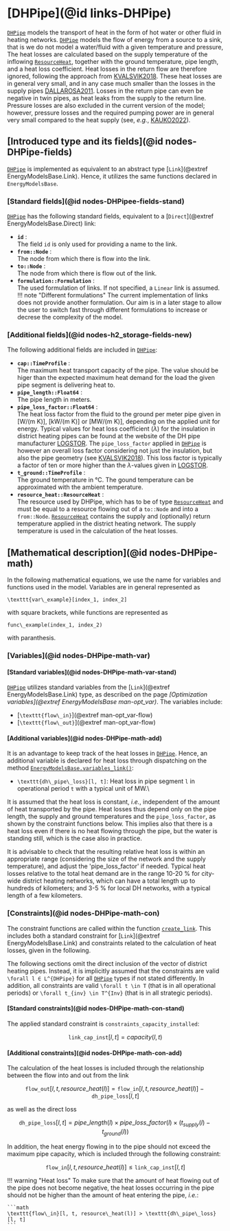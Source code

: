 # [DHPipe](@id links-DHPipe)

[`DHPipe`](@ref) models the transport of heat in the form of hot water or other fluid in heating networks.
[`DHPipe`](@ref) models the flow of energy from a source to a sink, that is we do not model a water/fluid with a given temperature and pressure,
The heat losses are calculated based on the supply temperature of the inflowing [`ResourceHeat`](@ref), together with the ground temperature, pipe length, and a heat loss coefficient.
Heat losses in the return flow are therefore ignored, following the approach from [KVALSVIK2018](@cite).
These heat losses are in general very small, and in any case much smaller than the losses in the supply pipes [DALLAROSA2011](@cite).
Losses in the return pipe can even be negative in twin pipes, as heat leaks from the supply to the return line.
Pressure losses are also excluded in the current version of the model; however, pressure losses and the required pumping power are in general very small compared to the heat supply (see, *e.g.*, [KAUKO2022](@cite)).

## [Introduced type and its fields](@id nodes-DHPipe-fields)

[`DHPipe`](@ref) is implemented as equivalent to an abstract type [`Link`](@extref EnergyModelsBase.Link).
Hence, it utilizes the same functions declared in `EnergyModelsBase`.

### [Standard fields](@id nodes-DHPipee-fields-stand)

[`DHPipe`](@ref) has the following standard fields, equivalent to a [`Direct`](@extref EnergyModelsBase.Direct) link:

- **`id`** :\
     The field `id` is only used for providing a name to the link.
- **`from::Node`** :\
     The node from which there is flow into the link.
- **`to::Node`** :\
     The node from which there is flow out of the link.
- **`formulation::Formulation`** :\
    The used formulation of links. If not specified, a `Linear` link is assumed.
    !!! note "Different formulations"
        The current implementation of links does not provide another formulation.
        Our aim is in a later stage to allow the user to switch fast through different formulations to increase or decrese the complexity of the model.

### [Additional fields](@id nodes-h2_storage-fields-new)

The following additional fields are included in [`DHPipe`](@ref):

- **`cap::TimeProfile`** :\
    The maximum heat transport capacity of the pipe.
    The value should be higer than the expected maximum heat demand for the load the given pipe segment is delivering heat to.
- **`pipe_length::Float64`** :\
    The pipe length in meters.
- **`pipe_loss_factor::Float64`** :\
    The heat loss factor from the fluid to the ground per meter pipe given in [W/(m K)], [kW/(m K)] or [MW/(m K)], depending on the applied unit for energy.
    Typical values for heat loss coefficient ($\lambda$) for the insulation in district heating pipes can be found at the website of the DH pipe manufacturer [LOGSTOR](https://www.logstor.com/district-heating/logstor-lab/lambda-values).
    The `pipe_loss_factor` applied in [`DHPipe`](@ref) is however an overall loss factor considering not just the insulation, but also the pipe geometry (see [KVALSVIK2018](@cite)).
    This loss factor is typically a factor of ten or more higher than the $\lambda$-values given in [LOGSTOR](https://www.logstor.com/district-heating/logstor-lab/lambda-values).
- **`t_ground::TimeProfile`** :\
    The ground temperature in °C.
    The gound temperature can be approximated with the ambient temperature.
- **`resource_heat::ResourceHeat`** :\
    The resource used by DHPipe, which has to be of type [`ResourceHeat`](@ref) and must be equal to a resource flowing out of a `to::Node` and into a `from::Node`.
    [`ResourceHeat`](@ref) contains the supply and (optionally) return temperature applied in the district heating network.
    The supply temperature is used in the calculation of the heat losses.

## [Mathematical description](@id nodes-DHPipe-math)

In the following mathematical equations, we use the name for variables and functions used in the model.
Variables are in general represented as

``\texttt{var\_example}[index_1, index_2]``

with square brackets, while functions are represented as

``func\_example(index_1, index_2)``

with paranthesis.


### [Variables](@id nodes-DHPipe-math-var)

#### [Standard variables](@id nodes-DHPipe-math-var-stand)

[`DHPipe`](@ref) utilizes standard variables from the [`Link`](@extref EnergyModelsBase.Link) type, as described on the page *[Optimization variables](@extref EnergyModelsBase man-opt_var)*. The variables include:

- [``\texttt{flow\_in}``](@extref man-opt_var-flow)
- [``\texttt{flow\_out}``](@extref man-opt_var-flow)

#### [Additional variables](@id nodes-DHPipe-math-add)

It is an advantage to keep track of the heat losses in [`DHPipe`](@ref).
Hence, an additional variable is declared for heat loss through dispatching on the method [`EnergyModelsBase.variables_link()`](@ref):

- ``\texttt{dh\_pipe\_loss}[l, t]``: Heat loss in pipe segment ``l`` in operational period ``t`` with a typical unit of MW.\

It is assumed that the heat loss is constant, *i.e.*, independent of the amount of heat transported by the pipe.
Heat losses thus depend only on the pipe length, the supply and ground temperatures and the `pipe_loss_factor`, as shown by the constraint functions below.
This implies also that there is a heat loss even if there is no heat flowing through the pipe, but the water is standing still, which is the case also in practice.

It is advisable to check that the resulting relative heat loss is within an appropriate range (considering the size of the network and the supply temperature), and adjust the 'pipe_loss_factor' if needed.
Typical heat losses relative to the total heat demand are in the range 10-20 % for city-wide district heating networks, which can have a total length up to hundreds of kilometers; and 3-5 % for local DH networks, with a typical length of a few kilometers.

### [Constraints](@id nodes-DHPipe-math-con)

The constraint functions are called within the function [`create_link`](@ref).
This includes both a standard constraint for [`Link`](@extref EnergyModelsBase.Link) and constraints related to the calculation of heat losses, given in the following.

The following sections omit the direct inclusion of the vector of district heating pipes.
Instead, it is implicitly assumed that the constraints are valid ``\forall l ∈ L^{DHPipe}`` for all [`DHPipe`](@ref) types if not stated differently.
In addition, all constraints are valid ``\forall t \in T`` (that is in all operational periods) or ``\forall t_{inv} \in T^{Inv}`` (that is in all strategic periods).

#### [Standard constraints](@id nodes-DHPipe-math-con-stand)

The applied standard constraint is `constraints_capacity_installed`:

```math
\texttt{link\_cap\_inst}[l, t] = capacity(l, t)
```

#### [Additional constraints](@id nodes-DHPipe-math-con-add)

The calculation of the heat losses is included through the relationship between the flow into and out from the link

```math
\texttt{flow\_out}[l, t, resource\_heat(l)] = \texttt{flow\_in}[l, t, resource\_heat(l)] - \texttt{dh\_pipe\_loss}[l, t]
```

as well as the direct loss

```math
\texttt{dh\_pipe\_loss}[l, t] = pipe\_length(l) \times pipe\_loss\_factor(l) \times (t_{supply}(l) - t_{ground}(l))
```

In addition, the heat energy flowing in to the pipe should not exceed the maximum pipe capacity, which is included through the following constraint:

```math
\texttt{flow\_in}[l, t, resource\_heat(l)] \leq \texttt{link\_cap\_inst}[l, t]
```

!!! warning "Heat loss"
    To make sure that the amount of heat flowing out of the pipe does not become negative, the heat losses occurring in the pipe should not be higher than the amount of heat entering the pipe, *i.e.*:

    ```math
    \texttt{flow\_in}[l, t, resource\_heat(l)] > \texttt{dh\_pipe\_loss}[l, t]
    ```
